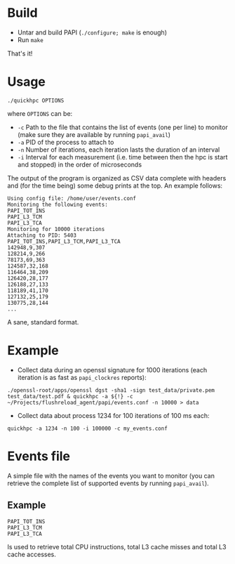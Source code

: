 # Build

* Untar and build PAPI (`./configure; make` is enough)
* Run `make`

That's it!

# Usage

`./quickhpc OPTIONS`

where `OPTIONS` can be:

* `-c` Path to the file that contains the list of events (one per line) to monitor (make sure they are available by running `papi_avail`)
* `-a` PID of the process to attach to
* `-n` Number of iterations, each iteration lasts the duration of an interval
* `-i` Interval for each measurement (i.e. time between then the hpc is start and stopped) in the order of microseconds

The output of the program is organized as CSV data complete with headers and (for the time being) some debug prints at the top. An example follows:

	Using config file: /home/user/events.conf
	Monitoring the following events:
	PAPI_TOT_INS
	PAPI_L3_TCM
	PAPI_L3_TCA
	Monitoring for 10000 iterations
	Attaching to PID: 5403
	PAPI_TOT_INS,PAPI_L3_TCM,PAPI_L3_TCA
	142948,9,307
	128214,9,266
	78173,69,363
	124587,32,168
	116464,38,209
	126420,28,177
	126188,27,133
	118189,41,170
	127132,25,179
	130775,28,144
	...

A sane, standard format.

# Example

* Collect data during an openssl signature for 1000 iterations (each iteration is as fast as `papi_clockres` reports):

`./openssl-root/apps/openssl dgst -sha1 -sign test_data/private.pem test_data/test.pdf & quickhpc -a ${!} -c ~/Projects/flushreload_agent/papi/events.conf -n 10000 > data`

* Collect data about process 1234 for 100 iterations of 100 ms each:

`quickhpc -a 1234 -n 100 -i 100000 -c my_events.conf`

# Events file

A simple file with the names of the events you want to monitor (you can retrieve the complete list of supported events by running `papi_avail`).

## Example

    PAPI_TOT_INS
    PAPI_L3_TCM
    PAPI_L3_TCA

Is used to retrieve total CPU instructions, total L3 cache misses and total L3 cache accesses.